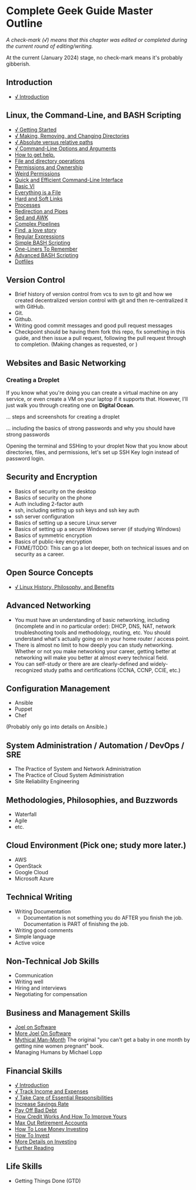 # Complete Geek Guide Master Outline

*A check-mark (√) means that this chapter was edited or completed during the current round of editing/writing.*

At the current (January 2024) stage, no check-mark means it's probably gibberish.

## Introduction

* [√ Introduction](../README.md)

## Linux, the Command-Line, and BASH Scripting

* [√ Getting Started](./linux-basics/getting-started.md)
* [√ Making, Removing, and Changing Directories](./linux-basics/directories.md)
* [√ Absolute versus relative paths](./linux-basics/absolute-vs-relative-paths.md)
* [√ Command-Line Options and Arguments](./linux-basics/command-line-options-and-arguments.md)
* [How to get help.](./linux-basics/getting-help.md)
* [File and directory operations](./linux-basics/file-and-directory-operations.md)
* [Permissions and Ownership](./linux-basics/permissions-and-ownership.md)
* [Weird Permissions](./linux-basics/weird-permissions.md)
* [Quick and Efficient Command-Line Interface](./linux-basics/quick-and-efficient-cli.md)
* [Basic VI](./linux-basics/basic-vim.md)
* [Everything is a File](./linux-basics/everything-is-a-file.md)
* [Hard and Soft Links](./linux-basics/hard-and-soft-links.md)
* [Processes](./linux-basics/processes.md)
* [Redirection and Pipes](./linux-basics/redirection-and-pipes.md)
* [Sed and AWK](./linux-basics/sed-and-awk.md)
* [Complex Pipelines](./linux-basics/complex-pipelines.md)
* [Find, a love story](./linux-basics/find-a-love-story.md)
* [Regular Expressions](./linux-basics/regular-expressions.md)
* [Simple BASH Scripting](./linux-basics/simple-bash-scripting.md)
* [One-Liners To Remember](./linux-basics/one-liners-to-rememeber.md)
* [Advanced BASH Scripting](./linux-basics/advanced-bash-scripting.md)
* [Dotfiles](./linux-basics/dotfiles.md)

## Version Control

* Brief history of version control from vcs to svn to git and how we created decentralized version control with git and then re-centralized it with GitHub.
* Git.
* Github.
* Writing good commit messages and good pull request messages
* Checkpoint should be having them fork this repo, fix something in this guide, and then issue a pull request, following the pull request through to completion. (Making changes as requested, or )

## Websites and Basic Networking

### Creating a Droplet

If you know what you're doing you can create a virtual machine on any service, or even create a VM on your laptop if it supports that. However, I'll just walk you through creating one on **Digital Ocean**.

... steps and screenshots for creating a droplet

... including the basics of strong passwords and why you should have strong passwords

Opening the terminal and SSHing to your droplet
Now that you know about directories, files, and permissions, let's set up SSH Key login instead of password login.

## Security and Encryption

* Basics of security on the desktop
* Basics of security on the phone
* Auth including 2-factor auth
* ssh, including setting up ssh keys and ssh key auth
* ssh server configuration
* Basics of setting up a secure Linux server
* Basics of setting up a secure Windows server (if studying Windows)
* Basics of symmetric encryption
* Basics of public-key encryption
* FIXME/TODO: This can go a lot deeper, both on technical issues and on security as a career.

## Open Source Concepts

* [√ Linux History, Philosophy, and Benefits](./linux-basics/operating-systems-and-history.md)

## Advanced Networking

* You must have an understanding of basic networking, including (incomplete and in no particular order): DHCP, DNS, NAT, network troubleshooting tools and methodology, routing, etc. You should understand what's actually going on in your home router / access point.
* There is almost no limit to how deeply you can study networking. Whether or not you make networking your career, getting better at networking will make you better at almost every technical field.
* You can self-study or there are are clearly-defined and widely-recognized study paths and certifications (CCNA, CCNP, CCIE, etc.)

## Configuration Management

* Ansible
* Puppet
* Chef

(Probably only go into details on Ansible.)

## System Administration / Automation / DevOps / SRE

* The Practice of System and Network Administration
* The Practice of Cloud System Administration
* Site Reliability Engineering

## Methodologies, Philosophies, and Buzzwords

* Waterfall
* Agile
* etc.

## Cloud Environment (Pick one; study more later.)

* AWS
* OpenStack
* Google Cloud
* Microsoft Azure

## Technical Writing

* Writing Documentation
    * Documentation is not something you do AFTER you finish the job. Documentation is PART of finishing the job.
* Writing good comments
* Simple language
* Active voice

## Non-Technical Job Skills

* Communication
* Writing well
* Hiring and interviews
* Negotiating for compensation

## Business and Management Skills

* [Joel on Software](https://www.amazon.com/Joel-Software-Occasionally-Developers-Designers/dp/1590593898)
* [More Joel On Software](https://www.amazon.com/More-Joel-Software-Occasionally-Developers/dp/1430209879)
* [Mythical Man-Month](https://www.amazon.com/Mythical-Man-Month-Software-Engineering-Anniversary/dp/0201835959/ref=sr_1_1?crid=62GZK0EBAMWG) The original "you can't get a baby in one month by getting nine women pregnant" book.
* Managing Humans by Michael Lopp

## Financial Skills

* [√ Introduction](./financial-skills/introduction.md)
* [√ Track Income and Expenses](./financial-skills/track-income-and-expenses.md)
* [√ Take Care of Essential Responsibilities](./financial-skills/essential-responsibilities.md)
* [Increase Savings Rate](./financial-skills/increase-savings-rate.md)
* [Pay Off Bad Debt](./financial-skills/pay-off-bad-debt.md)
* [How Credit Works And How To Improve Yours](./financial-skills/how-credit-works.md)
* [Max Out Retirement Accounts](./financial-skills/max-out-retirement-accounts.md)
* [How To Lose Money Investing](./financial-skills/how-to-lose-money-investing.md)
* [How To Invest](./financial-skills/how-to-invest.md)
* [More Details on Investing](./financial-skills/investing-more-details.md)
* [Further Reading](./financial-skills/further-reading.md)

## Life Skills

* Getting Things Done (GTD)
